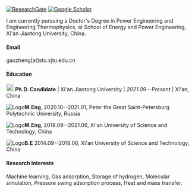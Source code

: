 

[![ResearchGate](https://img.shields.io/badge/ResearchGate-00CCBB?logo=researchgate&logoColor=white)](https://www.researchgate.net/profile/Zheng-Gao-27?ev=hdr_xprf)
[![Google Scholar](https://img.shields.io/badge/Google_Scholar-4285F4?logo=google-scholar&logoColor=white)](https://scholar.google.com/citations?user=8JTVl_MAAAAJ&hl=en)

I am currently pursuing a Doctor's Degree in Power Engineering and Engineering Thermophysics, at School of Energy and Power Engineering, Xi'an Jiaotong University, China.

#### Email

gaozheng[at]stu.xjtu.edu.cn

#### Education

<img src="https://gz107.github.io/static/assets/img/xjtu.png" alt="Logo" width="20px"> **Ph.D. Candidate** | Xi'an Jiaotong University | *2021.09 – Present* | Xi'an, China

![Logo](https://gz107.github.io/static/assets/img/spbstu.png)**M.Eng**, 2020.10--2021.01, Peter the Great Saint-Petersburg Polytechnic University, Russia

![Logo](https://gz107.github.io/static/assets/img/xust.png)**M.Eng**, 2018.09--2021.06, Xi'an University of Science and Technology, China

![Logo](https://gz107.github.io/static/assets/img/xust.png)**B.E** 2014.09--2018.06, Xi'an University of Science and Technology, China


#### Research Interests

Machine learning, Gas adsorption, Storage of hydrogen, Molecular simulation, Pressure swing adsorption process, Heat and mass transfer.